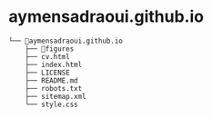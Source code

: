 # aymensadraoui.github.io

```
└── 📁aymensadraoui.github.io
    ├── 📁figures
    ├── cv.html
    ├── index.html
    ├── LICENSE
    ├── README.md
    ├── robots.txt
    ├── sitemap.xml
    └── style.css
```
